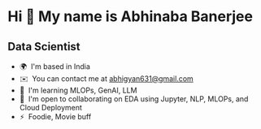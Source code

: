 Hi 👋 My name is Abhinaba Banerjee
==================================

Data Scientist
--------------

*   🌍  I'm based in India
*   ✉️  You can contact me at [abhigyan631@gmail.com](mailto:abhigyan631@gmail.com)
*   🧠  I'm learning MLOPs, GenAI, LLM
*   🤝  I'm open to collaborating on EDA using Jupyter, NLP, MLOPs, and Cloud Deployment
*   ⚡  Foodie, Movie buff
